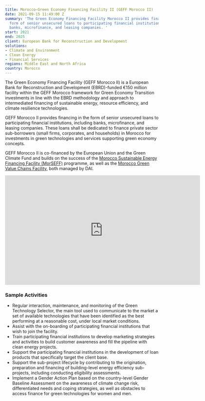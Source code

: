 ```yaml
---
title: Morocco—Green Economy Financing Facility II (GEFF Morocco II)
date: 2021-09-15 11:49:00 Z
summary: 'The Green Economy Financing Facility Morocco II provides financing in the
  form of senior unsecured loans to participating financial institutions, including
  banks, microfinance, and leasing companies. '
start: 2021
end: 2025
client: European Bank for Reconstruction and Development
solutions:
- Climate and Environment
- Clean Energy
- Financial Services
regions: Middle East and North Africa
country: Morocco
---
```


The Green Economy Financing Facility (GEFF Morocco II) is a European Bank for Reconstruction and Development (EBRD)-funded €150 million facility within the GEFF Morocco framework for Green Economy Transition investments in line with the EBRD methodology and approach to intermediated financing of sustainable energy, resource efficiency, and climate resilience technologies.

GEFF Morocco II provides financing in the form of senior unsecured loans to participating financial institutions, including banks, microfinance, and leasing companies. These loans shall be dedicated to finance private sector sub-borrowers (small firms, corporates, and households) in Morocco for investments in green technologies and services supporting green economy concepts.

GEFF Morocco II is co-financed by the European Union and the Green Climate Fund and builds on the success of the [Morocco Sustainable Energy Financing Facility (MorSEFF)](https://www.dai.com/our-work/projects/morocco-sustainable-energy-financing-facility-morseff) programme, as well as the [Morocco Green Value Chains Facility](https://www.dai.com/our-work/projects/morocco-green-value-chains-morocco-gvc), both managed by DAI. 

<iframe src="https://player.vimeo.com/video/694410558?h=2a990d9f47" width="640" height="360" frameborder="0" allow="autoplay; fullscreen; picture-in-picture" allowfullscreen></iframe>

### Sample Activities

* Regular interaction, maintenance, and monitoring of the Green Technology Selector, the main tool used to communicate to the market a set of available technologies that have been identified as the best performing at a reasonable cost, under local market conditions.
* Assist with the on-boarding of participating financial institutions that wish to join the facility.
* Train participating financial institutions to develop marketing strategies and activities to build customer awareness and fill the pipeline with clean energy projects.
* Support the participating financial institutions in the development of loan products that specifically target the client base.
* Support the sub-project lifecycle by contributing to the origination, preparation and financing of building-level energy efficiency sub-projects, including conducting eligibility assessments. 
* Implement a Gender Action Plan based on the country-level Gender Baseline Assessment on the awareness of climate change risk, differentiated needs and coping strategies, as well as obstacles to access finance for green technologies for women and men.